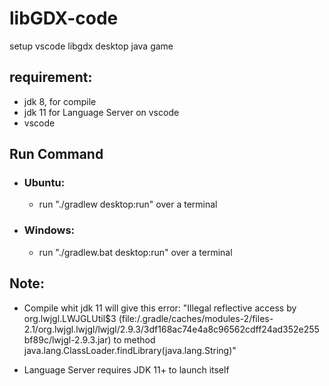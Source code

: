 # libGDX-code
setup vscode libgdx desktop java game

## requirement:

* jdk 8, for compile
* jdk 11 for Language Server on vscode
* vscode

## Run Command
* ### Ubuntu:
  * run "./gradlew desktop:run" over a terminal

* ### Windows:
  * run "./gradlew.bat desktop:run" over a terminal

## Note:

* Compile whit jdk 11 will give this error: "Illegal reflective access by org.lwjgl.LWJGLUtil$3 (file:/.gradle/caches/modules-2/files-2.1/org.lwjgl.lwjgl/lwjgl/2.9.3/3df168ac74e4a8c96562cdff24ad352e255bf89c/lwjgl-2.9.3.jar) to method java.lang.ClassLoader.findLibrary(java.lang.String)"

* Language Server requires JDK 11+ to launch itself

